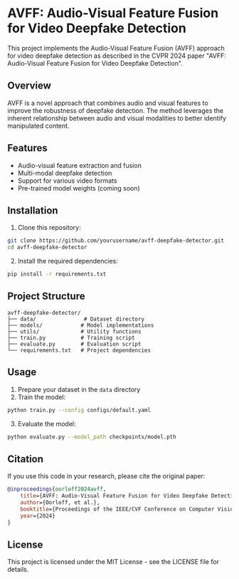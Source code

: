 # AVFF: Audio-Visual Feature Fusion for Video Deepfake Detection

This project implements the Audio-Visual Feature Fusion (AVFF) approach for video deepfake detection as described in the CVPR 2024 paper "AVFF: Audio-Visual Feature Fusion for Video Deepfake Detection".

## Overview

AVFF is a novel approach that combines audio and visual features to improve the robustness of deepfake detection. The method leverages the inherent relationship between audio and visual modalities to better identify manipulated content.

## Features

- Audio-visual feature extraction and fusion
- Multi-modal deepfake detection
- Support for various video formats
- Pre-trained model weights (coming soon)

## Installation

1. Clone this repository:
```bash
git clone https://github.com/yourusername/avff-deepfake-detector.git
cd avff-deepfake-detector
```

2. Install the required dependencies:
```bash
pip install -r requirements.txt
```

## Project Structure

```
avff-deepfake-detector/
├── data/               # Dataset directory
├── models/            # Model implementations
├── utils/             # Utility functions
├── train.py           # Training script
├── evaluate.py        # Evaluation script
└── requirements.txt   # Project dependencies
```

## Usage

1. Prepare your dataset in the `data` directory
2. Train the model:
```bash
python train.py --config configs/default.yaml
```

3. Evaluate the model:
```bash
python evaluate.py --model_path checkpoints/model.pth
```

## Citation

If you use this code in your research, please cite the original paper:

```bibtex
@inproceedings{oorloff2024avff,
    title={AVFF: Audio-Visual Feature Fusion for Video Deepfake Detection},
    author={Oorloff, et al.},
    booktitle={Proceedings of the IEEE/CVF Conference on Computer Vision and Pattern Recognition (CVPR)},
    year={2024}
}
```

## License

This project is licensed under the MIT License - see the LICENSE file for details. 